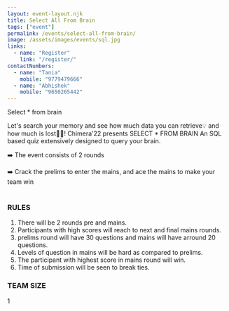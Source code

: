 ```yaml
---
layout: event-layout.njk
title: Select All From Brain
tags: ["event"]
permalink: /events/select-all-from-brain/
image: /assets/images/events/sql.jpg
links:
  - name: "Register"
    link: "/register/"
contactNumbers:
  - name: "Tania"
    mobile: "9779479666"
  - name: "Abhishek"
    mobile: "9650265442"
---
```


Select * from brain
</br>

Let's search your memory and see how much data you can retrieve💡 and how much is lost😵‍💫! 
Chimera'22 presents SELECT * FROM BRAIN
An SQL based quiz extensively designed to query your brain.
</br>

➡️ The event consists of 2 rounds
</br>

➡️ Crack the prelims to enter the mains, and ace the mains to make your team win
</br>
</br>

### RULES
1. There will be 2 rounds pre and mains.
2. Participants with high scores will reach to next and final mains rounds.
3. prelims round will have 30 questions and mains will have arround 20 questions.
5. Levels of question in mains will be hard as compared to prelims.
6. The participant with highest score in mains round will win.
7. Time of submission will be seen to break ties.

### TEAM SIZE
1 
